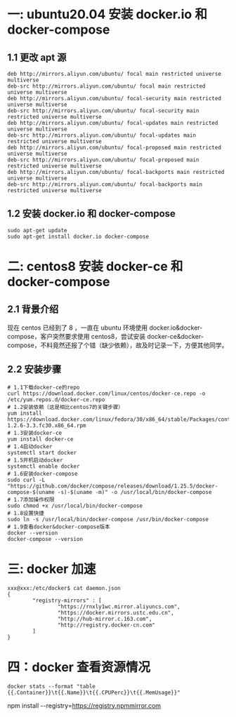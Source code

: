 # 一: ubuntu20.04 安装 docker.io 和 docker-compose

## 1.1 更改 apt 源

```shell script
deb http://mirrors.aliyun.com/ubuntu/ focal main restricted universe multiverse
deb-src http://mirrors.aliyun.com/ubuntu/ focal main restricted universe multiverse
deb http://mirrors.aliyun.com/ubuntu/ focal-security main restricted universe multiverse
deb-src http://mirrors.aliyun.com/ubuntu/ focal-security main restricted universe multiverse
deb http://mirrors.aliyun.com/ubuntu/ focal-updates main restricted universe multiverse
deb-src http://mirrors.aliyun.com/ubuntu/ focal-updates main restricted universe multiverse
deb http://mirrors.aliyun.com/ubuntu/ focal-proposed main restricted universe multiverse
deb-src http://mirrors.aliyun.com/ubuntu/ focal-proposed main restricted universe multiverse
deb http://mirrors.aliyun.com/ubuntu/ focal-backports main restricted universe multiverse
deb-src http://mirrors.aliyun.com/ubuntu/ focal-backports main restricted universe multiverse
```

## 1.2 安装 docker.io 和 docker-compose

```shell script
sudo apt-get update
sudo apt-get install docker.io docker-compose
```

# 二: centos8 安装 docker-ce 和 docker-compose

## 2.1 背景介绍

现在 centos 已经到了 8 ，一直在 ubuntu 环境使用 docker.io&docker-compose，客户突然要求使用 centos8，尝试安装 docker-ce&docker-compose，不料竟然还报了个错（缺少依赖），故及时记录一下，方便其他同学。

## 2.2 安装步骤

```shell script
# 1.1下载docker-ce的repo
curl https://download.docker.com/linux/centos/docker-ce.repo -o /etc/yum.repos.d/docker-ce.repo
# 1.2安装依赖（这是相比centos7的关键步骤）
yum install https://download.docker.com/linux/fedora/30/x86_64/stable/Packages/containerd.io-1.2.6-3.3.fc30.x86_64.rpm
# 1.3安装docker-ce
yum install docker-ce
# 1.4启动docker
systemctl start docker
# 1.5开机启动docker
systemctl enable docker
# 1.6安装docker-compose
sudo curl -L "https://github.com/docker/compose/releases/download/1.25.5/docker-compose-$(uname -s)-$(uname -m)" -o /usr/local/bin/docker-compose
# 1.7添加操作权限
sudo chmod +x /usr/local/bin/docker-compose
# 1.8设置快捷
sudo ln -s /usr/local/bin/docker-compose /usr/bin/docker-compose
# 1.9查看docker&docker-compose版本
docker --version
docker-compose --version
```

# 三: docker 加速

```shell script
xxx@xxx:/etc/docker$ cat daemon.json
{
        "registry-mirrors" : [
                "https://rnxly1wc.mirror.aliyuncs.com",
                "https://docker.mirrors.ustc.edu.cn",
                "http://hub-mirror.c.163.com",
                "http://registry.docker-cn.com"
        ]
}
```

# 四：docker 查看资源情况

```shell
docker stats --format "table {{.Container}}\t{{.Name}}\t{{.CPUPerc}}\t{{.MemUsage}}"
```

npm install --registry=https://registry.npmmirror.com
